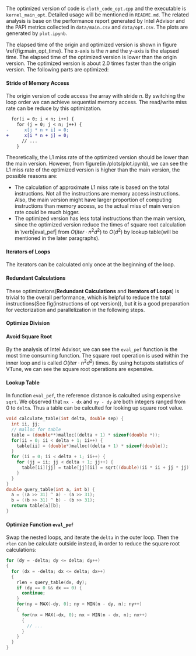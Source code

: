The optimized version of code is `cloth_code_opt.cpp` and the executable is `kernel_main_opt`. Detailed usage will be mentioned in `README.md`. The related analysis is base on the performance report generated by Intel Advisor and the PAPI metrics collected in `data/main.csv` and `data/opt.csv`. The plots are generated by `plot.ipynb`.

The elapsed time of the origin and optimized version is shown in figure \ref{fig:main_opt_time}. The x-axis is the $n$ and the y-axis is the elapsed time. The elapsed time of the optimized version is lower than the origin version. The optimized version is about 2.0 times faster than the origin version. The following parts are optimized:

#### Stride of Memory Access

The origin version of code access the array with stride $n$. By switching the loop order we can achieve sequential memory access. The read/write miss rate can be reduce by this optimization.

```diff
  for(i = 0; i < n; i++) {
    for (j = 0; j < n; j++) {
-      x[j * n + i] = 0;
+      x[i * n + j] = 0;
      // ...
    }
```

Theoretically, the L1 miss rate of the optimized version should be lower than the main version. However, from figure(in /plots/plot.ipynb), we can see the L1 miss rate of the optimized version is higher than the main version, the possible reasons are:

- The calculation of approximate L1 miss rate is based on the total instructions. Not all the instructions are memory access instructions. Also, the main version might have larger proportion of computing instructions than memory access, so the actual miss of main version rate could be much bigger.
- The optimized version has less total instructions than the main version, since the optimized version reduce the times of square root calculation in \verb|eval_pef| from $O(iter\cdot n^2d^2)$ to $O(d^2)$ by lookup table(will be mentioned in the later paragraphs).

#### Iterators of Loops

The iterators can be calculated only once at the beginning of the loop. 


#### Redundant Calculations

These optimizations(**Redundant Calculations** and **Iterators of Loops**) is trivial to the overall performance, which is helpful to reduce the total instructions(See fig(instructions of opt version)), but it is a good preparation for vectorization and parallelization in the following steps.

#### Optimize Division

#### Avoid Square Root

By the analysis of Intel Advisor, we can see the `eval_pef` function is the most time consuming function. The square root operation is used within the inner loop and is called $O(iter\cdot n^2d^2)$ times. By using hotspots statistics of VTune, we can see the square root operations are expensive.

#### Lookup Table

In function `eval_pef`, the reference distance is calculted using expensive `sqrt`. We observed that `nx - dx` and `ny - dy` are both integers ranged from $0$ to `delta`. Thus a table can be calculted for looking up square root value.

```c++
void calculate_table(int delta, double sep) {
  int ii, jj;
  // malloc for table
  table = (double**)malloc((delta + 1) * sizeof(double *));
  for(ii = 0; ii < delta + 1; ii++) {
    table[ii] = (double*)malloc((delta + 1) * sizeof(double));
  }
  for (ii = 0; ii < delta + 1; ii++) {
    for (jj = ii; jj < delta + 1; jj++) {
      table[ii][jj] = table[jj][ii] = sqrt((double)(ii * ii + jj * jj)) * sep;
    }
  }
}
double query_table(int a, int b) {
  a = ((a >> 31) ^ a) - (a >> 31);
  b = ((b >> 31) ^ b) - (b >> 31);
  return table[a][b];
}
```

#### Optimize Function `eval_pef`

Swap the nested loops, and iterate the `delta` in the outer loop. Then the `rlen` can be calculate outside instead, in order to reduce the square root calculations:

```c++
for (dy = -delta; dy <= delta; dy++) 
{
  for (dx = -delta; dx <= delta; dx++) 
  {
    rlen = query_table(dx, dy);
    if (dy == 0 && dx == 0) {
      continue;
    }
    for(ny = MAX(-dy, 0); ny < MIN(n - dy, n); ny++) 
    {
      for(nx = MAX(-dx, 0); nx < MIN(n - dx, n); nx++) 
      {
        // ...
      }
    }
  }
}
```
